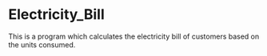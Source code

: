 # Electricity_Bill
This is a program which calculates the electricity bill of customers based on the units consumed.
